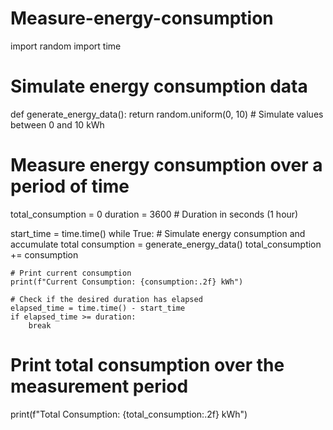 # Measure-energy-consumption
import random
import time

# Simulate energy consumption data
def generate_energy_data():
    return random.uniform(0, 10)  # Simulate values between 0 and 10 kWh

# Measure energy consumption over a period of time
total_consumption = 0
duration = 3600  # Duration in seconds (1 hour)

start_time = time.time()
while True:
    # Simulate energy consumption and accumulate total
    consumption = generate_energy_data()
    total_consumption += consumption
    
    # Print current consumption
    print(f"Current Consumption: {consumption:.2f} kWh")
    
    # Check if the desired duration has elapsed
    elapsed_time = time.time() - start_time
    if elapsed_time >= duration:
        break

# Print total consumption over the measurement period
print(f"Total Consumption: {total_consumption:.2f} kWh")

